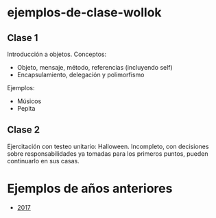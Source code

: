 # ejemplos-de-clase-wollok

## Clase 1

Introducción a objetos. Conceptos:
- Objeto, mensaje, método, referencias (incluyendo self)
- Encapsulamiento, delegación y polimorfismo

Ejemplos:
- Músicos
- Pepita

## Clase 2

Ejercitación con testeo unitario: Halloween.
Incompleto, con decisiones sobre responsabilidades ya tomadas para los primeros puntos, pueden continuarlo en sus casas.


# Ejemplos de años anteriores

- [2017](https://github.com/pdep-mit/ejemplos-de-clase-wollok/tree/ejemplos-2017)
